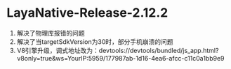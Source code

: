 # LayaNative-Release-2.12.2

1. 解决了物理库报错的问题
2. 解决了当targetSdkVersion为30时，部分手机崩溃的问题
3. V8引擎升级，调式地址改为：devtools://devtools/bundled/js_app.html?v8only=true&ws=YourIP:5959/177987ab-1d16-4ea6-afcc-c11c0a1bb9e9
